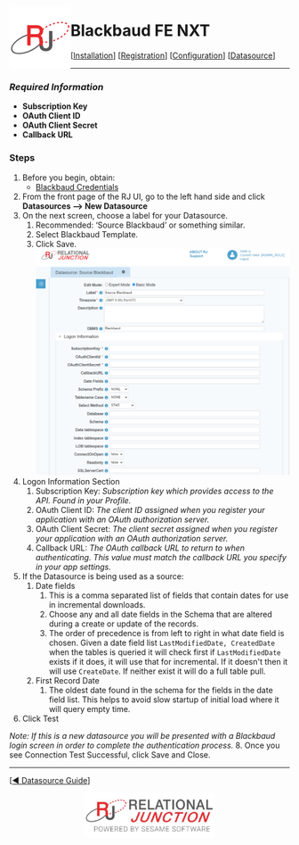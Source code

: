  <a href="http://www.sesamesoftware.com"><img align=left src="../images/RJOrbit110x110.png"></img></a>

[comment]: # (Change Heading to reflect Datasource)

#  Blackbaud FE NXT

[comment]: # (Leave Nav BAR untouched)

[[Installation](../guides/installguide.md)] [[Registration](../guides/RegistrationGuide.md)] [[Configuration](../guides/configurationGuide.md)] [[Datasource](../guides/DatasourceGuide.md)]

---

[comment]: # (Leave Or Alter Required info as needed)

### *Required Information*

* **Subscription Key**
* **OAuth Client ID**
* **OAuth Client Secret**
* **Callback URL**

### Steps

[comment]: # (step 1 is common to all Datasources)
[comment]: # (Step 2.1and 2.2 should be adjusted for Data Source specific)
[comment]: # (Step 3 should be Image of the datasource you can add the screenshot to the images folder or create a placeholder like {image of datasource screen})
[comment]: # (adjust step 4 and below as needed)

1. Before you begin, obtain:
   * [Blackbaud Credentials](additionalinfo/BlackbaudCreds.md)
2. From the front page of the RJ UI, go to the left hand side and click **Datasources --> New Datasource**
3. On the next screen, choose a label for your Datasource.
   1. Recommended: ‘Source Blackbaud’ or something similar.
   2. Select Blackbaud Template.
   3. Click Save.
![Blackbaud FE NXT Datasource](../images/blackbaud.png)
4. Logon Information Section
   1. Subscription Key: *Subscription key which provides access to the API. Found in your Profile.*
   2. OAuth Client ID: *The client ID assigned when you register your application with an OAuth authorization server.*
   3. OAuth Client Secret: *The client secret assigned when you register your application with an OAuth authorization server.*
   4. Callback URL: *The OAuth callback URL to return to when authenticating. This value must match the callback URL you specify in your app settings.*
6. If the Datasource is being used as a source:
      1. Date fields
         1. This is a comma separated list of fields that contain dates for use in incremental downloads.
         2. Choose any and all date fields in the Schema that are altered during a create or update of the records.
         3. The order of precedence is from left to right in what date field is chosen. Given a date field list `LastModifiedDate, CreatedDate` when the tables is queried it will check first if `LastModifiedDate` exists if it does, it will use that for incremental. If it doesn't then it will use `CreateDate`. If neither exist it will do a full table pull.
      2. First Record Date
         1. The oldest date found in the schema for the fields in the date field list. This helps to avoid slow startup of initial load where it will query empty time.
7. Click Test

*Note: If this is a new datasource you will be presented with a Blackbaud login screen in order to complete the authentication process.*
8. Once you see Connection Test Successful, click Save and Close.

---

[[&#9664; Datasource Guide](../guides/DatasourceGuide.md)]

<p align="center" >  <a href="http://www.sesamesoftware.com"><img align=center src="../images/poweredBy.png" height="80px"></img></a> </p>
